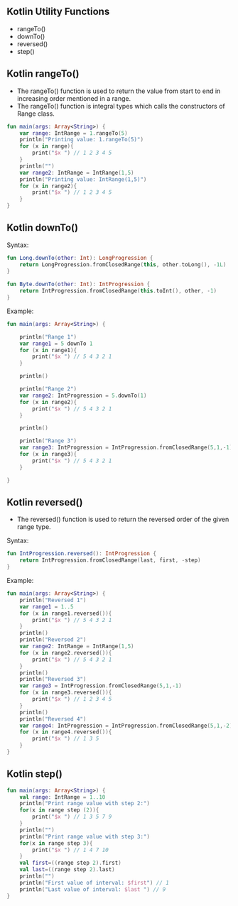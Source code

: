 
## Kotlin Utility Functions

- rangeTo()
- downTo()
- reversed()
- step()

## Kotlin rangeTo()
- The  rangeTo() function is used to return the value from start to end in increasing order mentioned in a range. 
- The rangeTo() function is integral types which calls the constructors of Range class.

```kotlin
fun main(args: Array<String>) {
    var range: IntRange = 1.rangeTo(5)
    println("Printing value: 1.rangeTo(5)")
    for (x in range){
        print("$x ") // 1 2 3 4 5
    }
    println("")
    var range2: IntRange = IntRange(1,5)
    println("Printing value: IntRange(1,5)")
    for (x in range2){
        print("$x ") // 1 2 3 4 5 
    }
}
```

## Kotlin downTo()

Syntax:
```kotlin
fun Long.downTo(other: Int): LongProgression {  
    return LongProgression.fromClosedRange(this, other.toLong(), -1L)  
}  
  
fun Byte.downTo(other: Int): IntProgression {  
    return IntProgression.fromClosedRange(this.toInt(), other, -1)  
}  
```

Example:
```kotlin
fun main(args: Array<String>) {

    println("Range 1")
    var range1 = 5 downTo 1
    for (x in range1){
        print("$x ") // 5 4 3 2 1
    }

    println()

    println("Range 2")
    var range2: IntProgression = 5.downTo(1)
    for (x in range2){
        print("$x ") // 5 4 3 2 1
    }

    println()

    println("Range 3")
    var range3: IntProgression = IntProgression.fromClosedRange(5,1,-1)
    for (x in range3){
        print("$x ") // 5 4 3 2 1
    }

}
```

## Kotlin reversed()
- The reversed() function is used to return the reversed order of the given range type.

Syntax:
```kotlin
fun IntProgression.reversed(): IntProgression {  
    return IntProgression.fromClosedRange(last, first, -step)  
}  
```

Example:
```kotlin
fun main(args: Array<String>) {
    println("Reversed 1")
    var range1 = 1..5
    for (x in range1.reversed()){
        print("$x ") // 5 4 3 2 1
    }
    println()
    println("Reversed 2")
    var range2: IntRange = IntRange(1,5)
    for (x in range2.reversed()){
        print("$x ") // 5 4 3 2 1
    }
    println()
    println("Reversed 3")
    var range3 = IntProgression.fromClosedRange(5,1,-1)
    for (x in range3.reversed()){
        print("$x ") // 1 2 3 4 5
    }
    println()
    println("Reversed 4")
    var range4: IntProgression = IntProgression.fromClosedRange(5,1,-2)
    for (x in range4.reversed()){
        print("$x ") // 1 3 5
    }
}
```

## Kotlin step()
```kotlin
fun main(args: Array<String>) {
    val range: IntRange = 1..10
    println("Print range value with step 2:")
    for(x in range step (2)){
        print("$x ") // 1 3 5 7 9
    }
    println("")
    println("Print range value with step 3:")
    for(x in range step 3){
        print("$x ") // 1 4 7 10
    }
    val first=((range step 2).first)
    val last=((range step 2).last)
    println("")
    println("First value of interval: $first") // 1
    println("Last value of interval: $last ") // 9
} 
```




